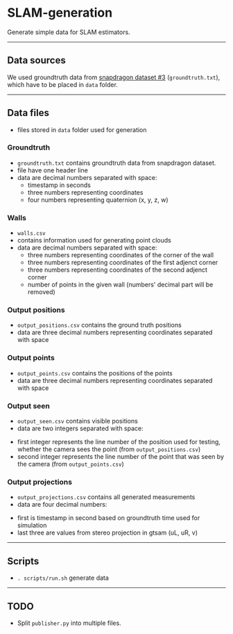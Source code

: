 # SLAM-generation
Generate simple data for SLAM estimators.

-------------------------------------------------------------------------------

## Data sources
We used groundtruth data from
[snapdragon dataset #3](https://fpv.ifi.uzh.ch/datasets/) (`groundtruth.txt`),
which have to be placed in `data` folder.

-------------------------------------------------------------------------------

## Data files
 - files stored in `data` folder used for generation

### Groundtruth
 - `groundtruth.txt` contains groundtruth data from snapdragon dataset.
 - file have one header line
 - data are decimal numbers separated with space:
   * timestamp in seconds
   * three numbers representing coordinates
   * four numbers representing quaternion (x, y, z, w)

### Walls
 - `walls.csv`
 - contains information used for generating point clouds
 - data are decimal numbers separated with space:
   * three numbers representing coordinates of the corner of the wall
   * three numbers representing coordinates of the first adjenct corner
   * three numbers representing coordinates of the second adjenct corner
   * number of points in the given wall (numbers' decimal part will be removed)

### Output positions
 - `output_positions.csv` contains the ground truth positions
 - data are three decimal numbers representing coordinates separated with space

### Output points
 - `output_points.csv` contains the positions of the points
 - data are three decimal numbers representing coordinates separated with space

### Output seen
 - `output_seen.csv` contains visible positions
 - data are two integers separated with space:
  * first integer represents the line number of the position used for testing,
    whether the camera sees the point (from `output_positions.csv`)
  * second integer represents the line number of the point that was seen by
    the camera (from `output_points.csv`)

### Output projections
 - `output_projections.csv` contains all generated measurements
 - data are four decimal numbers:
  * first is timestamp in second based on groundtruth time used for simulation
  * last three are values from stereo projection in gtsam (uL, uR, v)

-------------------------------------------------------------------------------

## Scripts
 - `. scripts/run.sh` generate data

-------------------------------------------------------------------------------

## TODO
 - Split `publisher.py` into multiple files.
